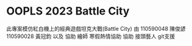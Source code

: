 # OOPLS 2023 Battle City
此專案模仿紅白機上的經典遊戲坦克大戰(Battle City)
由
110590048 陳俊諺
110590028 黃冠鈞
以及
協助 繪師     寒假熱情協助
協助 接頭藝人 git支援
